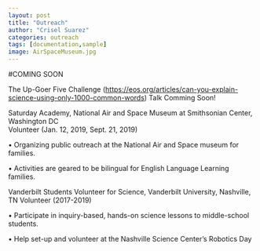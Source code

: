 ```yaml
---
layout: post
title: "Outreach"
author: "Crisel Suarez"
categories: outreach
tags: [documentation,sample]
image: AirSpaceMuseum.jpg
---
```

#COMING SOON 

The Up-Goer Five Challenge (https://eos.org/articles/can-you-explain-science-using-only-1000-common-words) Talk Comming Soon!


Saturday Academy, National Air and Space Museum at Smithsonian Center, Washington DC  
Volunteer (Jan. 12, 2019, Sept. 21, 2019)

•    Organizing public outreach at the National Air and Space museum for families.
 
•    Activities are geared to be bilingual for English Language Learning families.


  
Vanderbilt Students Volunteer for Science, Vanderbilt University, Nashville, TN
Volunteer (2017-2019)

•    Participate in inquiry-based, hands-on science lessons to middle-school students.


•    Help set-up and volunteer at the Nashville Science Center’s Robotics Day 

